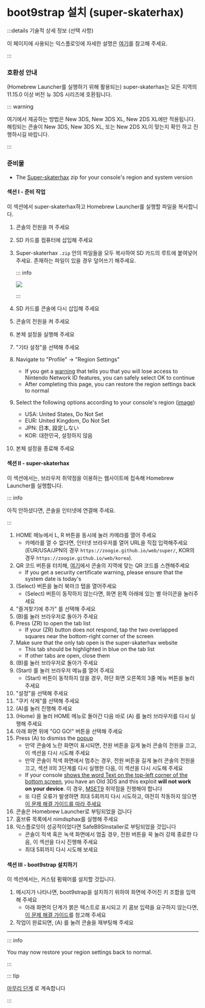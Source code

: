 # boot9strap 설치 (super-skaterhax)

:::details 기술적 상세 정보 (선택 사항)

이 페이지에 사용되는 익스플로잇에 자세한 설명은 [여기](https://github.com/zoogie/super-skaterhax)를 참고해 주세요.

:::

### 호환성 안내

(Homebrew Launcher를 실행하기 위해 활용되는) super-skaterhax는 모든 지역의 11.15.0 이상 버전 뉴 3DS 시리즈에 호환됩니다.

::: warning

여기에서 제공하는 방법은 New 3DS, New 3DS XL, New 2DS XL에만 적용됩니다. 해킹되는 콘솔이 New 3DS, New 3DS XL, 또는 New 2DS XL이 맞는지 확인 하고 진행하시길 바랍니다.

:::

### 준비물

- The [Super-skaterhax](https://skater.nintendohomebrew.com) zip for your console's region and system version

#### 섹션 I - 준비 작업

이 섹션에서 super-skaterhax하고 Homebrew Launcher를 실행할 파일을 복사합니다.

1. 콘솔의 전원을 꺼 주세요

2. SD 카드를 컴퓨터에 삽입해 주세요

3. Super-skaterhax `.zip` 안의 파일들을 모두 복사하여 SD 카드의 루트에 붙여넣어 주세요. 존재하는 파일이 있을 경우 덮어쓰기 해주세요.

   ::: info

   ![](/images/screenshots/skaterhax/skater-root-layout.png)

   :::

4. SD 카드를 콘솔에 다시 삽입해 주세요

5. 콘솔의 전원을 켜 주세요

6. 본체 설정을 실행해 주세요

7. "기타 설정"을 선택해 주세요

8. Navigate to "Profile" -> "Region Settings"
   - If you get a [warning](/images/screenshots/skaterhax/country-change-notice.png) that tells you that you will lose access to Nintendo Network ID features, you can safely select OK to continue
   - After completing this page, you can restore the region settings back to normal

9. Select the following options according to your console's region ([image](/images/screenshots/skaterhax/skater-lang.png))
   - USA: United States, Do Not Set
   - EUR: United Kingdom, Do Not Set
   - JPN: 日本, 設定しない
   - KOR: 대한민국, 설정하지 않음

10. 본체 설정을 종료해 주세요

#### 섹션 II - super-skaterhax

이 섹션에서는, 브라우저 취약점을 이용하는 웹사이트에 접속해 Homebrew Launcher를 실행합니다.

::: info

아직 안하셨다면, 콘솔을 인터넷에 연결해 주세요.

:::

1. HOME 메뉴에서 L, R 버튼을 동시에 눌러 카메라를 열어 주세요
   - 카메라를 열 수 없다면, 인터넷 브라우저를 열어 URL을 직접 입력해주세요 (EUR/USA/JPN의 경우 `https://zoogie.github.io/web/super/`, KOR의 경우 `https://zoogie.github.io/web/korea`).
2. QR 코드 버튼을 터치해, [여기](https://user-images.githubusercontent.com/28328903/226086338-585bfdac-0aac-44c0-b413-89206d2815d8.png)에서 콘솔의 지역에 맞는 QR 코드를 스캔해주세요
   - If you get a security certificate warning, please ensure that the system date is today's
3. (Select) 버튼을 눌러 북마크 탭을 열어주세요
   - (Select) 버튼이 동작하지 않는다면, 화면 왼쪽 아래에 있는 별 아이콘을 눌러주세요
4. "즐겨찾기에 추가" 를 선택해 주세요
5. (B)를 눌러 브라우저로 돌아가 주세요
6. Press (ZR) to open the tab list
   - If your (ZR) button does not respond, tap the two overlapped squares near the bottom-right corner of the screen
7. Make sure that the only tab open is the super-skaterhax website
   - This tab should be highlighted in blue on the tab list
   - If other tabs are open, close them
8. (B)를 눌러 브라우저로 돌아가 주세요
9. (Start) 를 눌러 브라우저 메뉴를 열어 주세요
   - (Start) 버튼이 동작하지 않을 경우, 하단 화면 오른쪽의 3줄 메뉴 버튼을 눌러 주세요
10. "설정"을 선택해 주세요
11. "쿠키 삭제"를 선택해 주세요
12. (A)를 눌러 진행해 주세요
13. (Home) 을 눌러 HOME 메뉴로 돌아간 다음 바로 (A) 를 눌러 브라우저를 다시 실행해 주세요
14. 아래 화면 위에 "GO GO!" 버튼을 선택해 주세요
15. Press (A) to dismiss the [popup](/images/screenshots/skaterhax/skater-popup.png)
    - 만약 콘솔에 노란 화면이 표시되면, 전원 버튼을 길게 눌러 콘솔의 전원을 끄고, 이 섹션을 다시 시도해 주세요
    - 만약 콘솔이 적색 화면에서 멈추는 경우, 전원 버튼을 길게 눌러 콘솔의 전원을 끄고, 섹션 II의 3단계를 다시 실행한 다음, 이 섹션을 다시 시도해 주세요
    - If your console [shows the word Text on the top-left corner of the bottom screen](/images/screenshots/skaterhax/skater-old3ds.png), you have an Old 3DS and this exploit **will not work on your device**. 이 경우, [MSET9](installing-boot9strap-\(mset9\)) 취약점을 진행해야 합니다
    - 또 다른 오류가 발생하면 최대 5회까지 다시 시도하고, 여전히 작동하지 않으면 [이 문제 해결 가이드를 따라 주세요](troubleshooting#installing-boot9strap-super-skaterhax)
16. 콘솔은 Homebrew Launcher로 부팅되었을 겁니다
17. 홈브류 목록에서 nimdsphax를 실행해 주세요
18. 익스플로잇이 성공적이었다면 SafeB9SInstaller로 부팅되었을 것입니다
    - 콘솔이 적색 혹은 녹색 화면에서 멈출 경우, 전원 버튼을 꾹 눌러 강제 종료한 다음, 이 섹션을 다시 진행해 주세요
    - 최대 5회까지 다시 시도해 보세요

#### 섹션 III - boot9strap 설치하기

이 섹션에서는, 커스텀 펌웨어를 설치할 것입니다.

1. 메시지가 나타나면, boot9strap을 설치하기 위하여 화면에 주어진 키 조합을 입력해 주세요
   - 아래 화면의 단계가 붉은 텍스트로 표시되고 키 콤보 입력을 요구하지 않는다면, [이 문제 해결 가이드](troubleshooting#issues-with-safeb9sinstaller)를 참고해 주세요
2. 작업이 완료되면, (A) 를 눌려 콘솔을 재부팅해 주세요

<!--@include: ./_include/configure-luma3ds.md -->

<!--@include: ./_include/luma3ds-installed-note.md -->

___

::: info

You may now restore your region settings back to normal.

:::

::: tip

[마무리 단계](finalizing-setup) 로 계속합니다

:::
